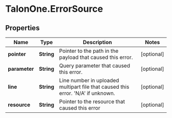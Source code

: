 # TalonOne.ErrorSource

## Properties
Name | Type | Description | Notes
------------ | ------------- | ------------- | -------------
**pointer** | **String** | Pointer to the path in the payload that caused this error. | [optional] 
**parameter** | **String** | Query parameter that caused this error. | [optional] 
**line** | **String** | Line number in uploaded multipart file that caused this error. &#39;N/A&#39; if unknown. | [optional] 
**resource** | **String** | Pointer to the resource that caused this error | [optional] 


